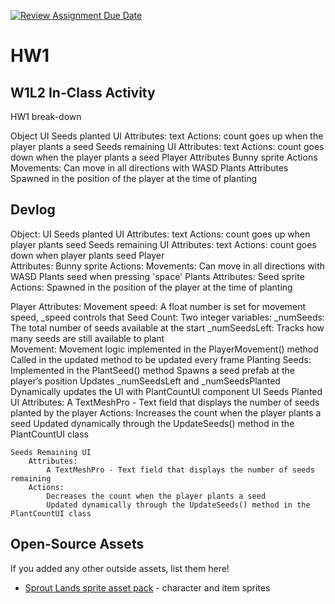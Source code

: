 [![Review Assignment Due Date](https://classroom.github.com/assets/deadline-readme-button-22041afd0340ce965d47ae6ef1cefeee28c7c493a6346c4f15d667ab976d596c.svg)](https://classroom.github.com/a/MjLLqDcN)
# HW1
## W1L2 In-Class Activity

HW1 break-down

Object
UI
Seeds planted UI
Attributes: text
Actions: count goes up when the player plants a seed
Seeds remaining UI
Attributes: text
Actions: count goes down when the player plants a seed
Player
Attributes
Bunny sprite
Actions
Movements: Can move in all directions with WASD
Plants
Attributes
Spawned in the position of the player at the time of planting

## Devlog
Object:
    UI
        Seeds planted UI
            Attributes: text
            Actions: count goes up when player plants seed
        Seeds remaining UI
            Attributes: text
            Actions: count goes down when player plants seed
    Player  
        Attributes: Bunny sprite
        Actions: 
            Movements: Can move in all directions with WASD
            Plants seed when pressing 'space'
    Plants
        Attributes: Seed sprite
        Actions: Spawned in the position of the player at the time of planting

Player
    Attributes:
        Movement speed: A float number is set for movement speed, _speed controls that
        Seed Count:
            Two integer variables:
                _numSeeds: The total number of seeds available at the start
                _numSeedsLeft: Tracks how many seeds are still available to plant  
    Movement:
        Movement logic implemented in the PlayerMovement() method
        Called in the updated method to be updated every frame
    Planting Seeds:
	    Implemented in the PlantSeed() method
	    Spawns a seed prefab at the player’s position
	    Updates _numSeedsLeft and _numSeedsPlanted
	    Dynamically updates the UI with PlantCountUI component
UI
    Seeds Planted UI
        Attributes:
            A TextMeshPro - Text field that displays the number of seeds planted by the player
        Actions:
	        Increases the count when the player plants a seed
	        Updated dynamically through the UpdateSeeds() method in the PlantCountUI class

    Seeds Remaining UI
	    Attributes:
	        A TextMeshPro - Text field that displays the number of seeds remaining
	    Actions:
	        Decreases the count when the player plants a seed
	        Updated dynamically through the UpdateSeeds() method in the PlantCountUI class

## Open-Source Assets
If you added any other outside assets, list them here!
- [Sprout Lands sprite asset pack](https://cupnooble.itch.io/sprout-lands-asset-pack) - character and item sprites

